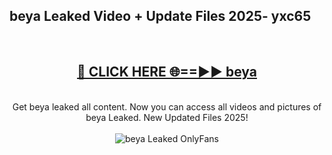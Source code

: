 <h2>beya Leaked Video + Update Files 2025- yxc65</h2>
<br>
<div align="center">
<h2><a href="https://libra.edu.pl?beya" rel="nofollow">🔴 CLICK HERE 🌐==►► beya</a></h2>
<br>
Get beya leaked all content. Now you can access all videos and pictures of beya Leaked. New Updated Files 2025!
<br>
<br>
<a href="https://libra.edu.pl?beya" rel="nofollow" data-target="animated-image.originalLink"><img src="https://i.ibb.co.com/WyWwxjT/player-gif2.gif" alt="beya Leaked OnlyFans" style="max-width: 100%; display: inline-block;" data-target="animated-image.originalImage"></a>
</div>
<br>